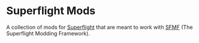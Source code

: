 # Superflight Mods

A collection of mods for [Superflight](https://superflightgame.com/) that are meant to work with [SFMF](https://vicjohnson1213.github.io/SFMF/) (The Superflight Modding Framework).
